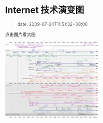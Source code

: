 # Internet 技术演变图
>date: 2009-07-24T11:51:32+08:00


点击图片看大图


[![Internet 技术演变图 (点击看大图)](/assets/images/coolshell.cn/wp-content/uploads/2009/07/Internet-300x248.jpg "Internet 技术演变图 (点击看大图)")](https://coolshell.cn/wp-content/uploads/2009/07/Internet.jpg)



